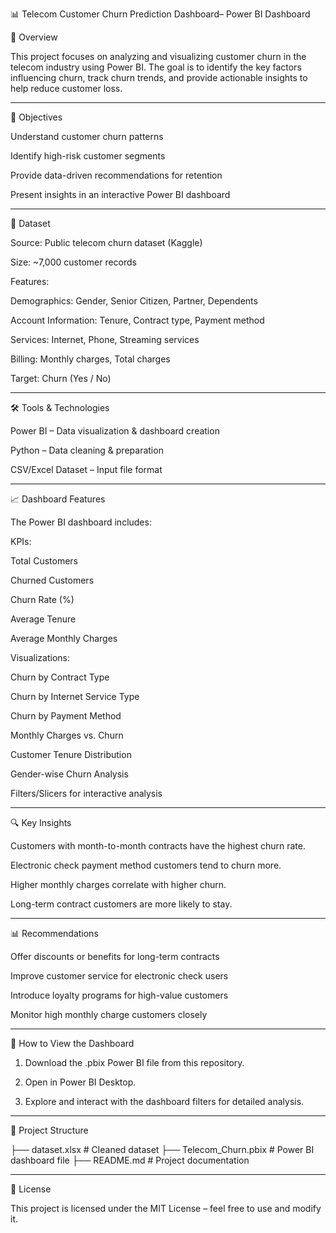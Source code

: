 📊 Telecom Customer Churn Prediction Dashboard– Power BI Dashboard

📌 Overview

This project focuses on analyzing and visualizing customer churn in the telecom industry using Power BI.
The goal is to identify the key factors influencing churn, track churn trends, and provide actionable insights to help reduce customer loss.


---

🎯 Objectives

Understand customer churn patterns

Identify high-risk customer segments

Provide data-driven recommendations for retention

Present insights in an interactive Power BI dashboard



---

📂 Dataset

Source: Public telecom churn dataset (Kaggle)

Size: ~7,000 customer records

Features:

Demographics: Gender, Senior Citizen, Partner, Dependents

Account Information: Tenure, Contract type, Payment method

Services: Internet, Phone, Streaming services

Billing: Monthly charges, Total charges

Target: Churn (Yes / No)




---

🛠 Tools & Technologies

Power BI – Data visualization & dashboard creation

Python – Data cleaning & preparation

CSV/Excel Dataset – Input file format



---

📈 Dashboard Features

The Power BI dashboard includes:

KPIs:

Total Customers

Churned Customers

Churn Rate (%)

Average Tenure

Average Monthly Charges


Visualizations:

Churn by Contract Type

Churn by Internet Service Type

Churn by Payment Method

Monthly Charges vs. Churn

Customer Tenure Distribution

Gender-wise Churn Analysis


Filters/Slicers for interactive analysis



---

🔍 Key Insights

Customers with month-to-month contracts have the highest churn rate.

Electronic check payment method customers tend to churn more.

Higher monthly charges correlate with higher churn.

Long-term contract customers are more likely to stay.



---

📊 Recommendations

Offer discounts or benefits for long-term contracts

Improve customer service for electronic check users

Introduce loyalty programs for high-value customers

Monitor high monthly charge customers closely



---

🚀 How to View the Dashboard

1. Download the .pbix Power BI file  from this repository.


2. Open in Power BI Desktop.


3. Explore and interact with the dashboard filters for detailed analysis.




---

📁 Project Structure

├── dataset.xlsx           # Cleaned dataset
├── Telecom_Churn.pbix     # Power BI dashboard file
├── README.md              # Project documentation


---

📜 License

This project is licensed under the MIT License – feel free to use and modify it.
